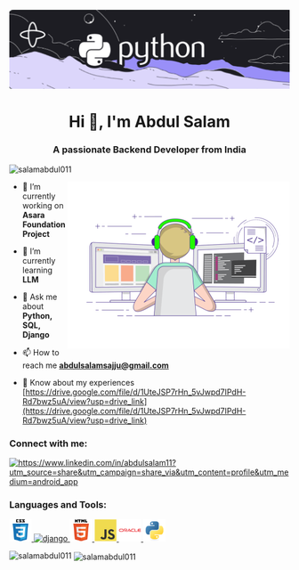 ![logo](https://github.com/salamabdul011/salamabdul011/blob/main/python-banner.png)
<h1 align="center">Hi 👋, I'm Abdul Salam</h1>
<h3 align="center">A passionate Backend Developer from India</h3>

<p align="left"> <img src="https://komarev.com/ghpvc/?username=salamabdul011&label=Profile%20views&color=0e75b6&style=flat" alt="salamabdul011" /> </p>

<img align="right" alt="Coding" width="400" src="https://raw.githubusercontent.com/devSouvik/devSouvik/master/gif3.gif">

- 🔭 I’m currently working on **Asara Foundation Project**

- 🌱 I’m currently learning **LLM**

- 💬 Ask me about **Python, SQL, Django**

- 📫 How to reach me **abdulsalamsajju@gmail.com**

- 📄 Know about my experiences [https://drive.google.com/file/d/1UteJSP7rHn_5vJwpd7IPdH-Rd7bwz5uA/view?usp=drive_link](https://drive.google.com/file/d/1UteJSP7rHn_5vJwpd7IPdH-Rd7bwz5uA/view?usp=drive_link)

<h3 align="left">Connect with me:</h3>
<p align="left">
<a href="https://linkedin.com/in/https://www.linkedin.com/in/abdulsalam11?utm_source=share&utm_campaign=share_via&utm_content=profile&utm_medium=android_app" target="blank"><img align="center" src="https://raw.githubusercontent.com/rahuldkjain/github-profile-readme-generator/master/src/images/icons/Social/linked-in-alt.svg" alt="https://www.linkedin.com/in/abdulsalam11?utm_source=share&utm_campaign=share_via&utm_content=profile&utm_medium=android_app" height="30" width="40" /></a>
</p>

<h3 align="left">Languages and Tools:</h3>
<p align="left"> <a href="https://www.w3schools.com/css/" target="_blank" rel="noreferrer"> <img src="https://raw.githubusercontent.com/devicons/devicon/master/icons/css3/css3-original-wordmark.svg" alt="css3" width="40" height="40"/> </a> <a href="https://www.djangoproject.com/" target="_blank" rel="noreferrer"> <img src="https://cdn.worldvectorlogo.com/logos/django.svg" alt="django" width="40" height="40"/> </a> <a href="https://www.w3.org/html/" target="_blank" rel="noreferrer"> <img src="https://raw.githubusercontent.com/devicons/devicon/master/icons/html5/html5-original-wordmark.svg" alt="html5" width="40" height="40"/> </a> <a href="https://developer.mozilla.org/en-US/docs/Web/JavaScript" target="_blank" rel="noreferrer"> <img src="https://raw.githubusercontent.com/devicons/devicon/master/icons/javascript/javascript-original.svg" alt="javascript" width="40" height="40"/> </a> <a href="https://www.oracle.com/" target="_blank" rel="noreferrer"> <img src="https://raw.githubusercontent.com/devicons/devicon/master/icons/oracle/oracle-original.svg" alt="oracle" width="40" height="40"/> </a> <a href="https://www.python.org" target="_blank" rel="noreferrer"> <img src="https://raw.githubusercontent.com/devicons/devicon/master/icons/python/python-original.svg" alt="python" width="40" height="40"/> </a> </p>

<p><img align="left" src="https://github-readme-stats.vercel.app/api/top-langs?username=salamabdul011&show_icons=true&locale=en&layout=compact" alt="salamabdul011" /></p>

<p>&nbsp;<img align="center" src="https://github-readme-stats.vercel.app/api?username=salamabdul011&show_icons=true&locale=en" alt="salamabdul011" /></p>
